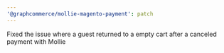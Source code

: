 ```yaml
---
'@graphcommerce/mollie-magento-payment': patch
---
```


Fixed the issue where a guest returned to a empty cart after a canceled payment with Mollie
